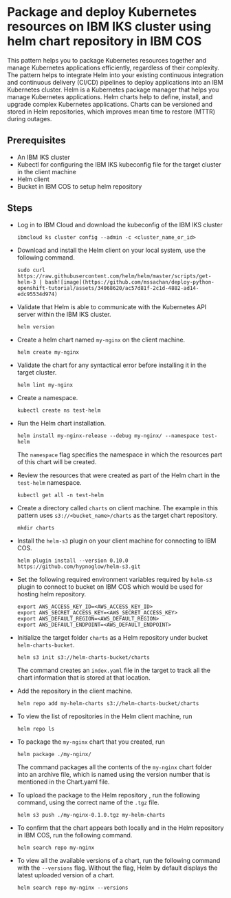 # Package and deploy Kubernetes resources on IBM IKS cluster using helm chart repository in IBM COS

This pattern helps you to package Kubernetes resources together and manage Kubernetes applications efficiently, regardless of their complexity. The pattern helps to integrate Helm into your existing continuous integration and continuous delivery (CI/CD) pipelines to deploy applications into an IBM Kubernetes cluster. Helm is a Kubernetes package manager that helps you manage Kubernetes applications. Helm charts help to define, install, and upgrade complex Kubernetes applications. Charts can be versioned and stored in Helm repositories, which improves mean time to restore (MTTR) during outages.

## Prerequisites

- An IBM IKS cluster
- Kubectl for configuring the IBM IKS kubeconfig file for the target cluster in the client machine
- Helm client
- Bucket in IBM COS to setup helm repository

## Steps

- Log in to IBM Cloud and download the kubeconfig of the IBM IKS cluster
  ```
  ibmcloud ks cluster config --admin -c <cluster_name_or_id>
  ```
- Download and install the Helm client on your local system, use the following command.
  ```
  sudo curl https://raw.githubusercontent.com/helm/helm/master/scripts/get-helm-3 | bash![image](https://github.com/mssachan/deploy-python-openshift-tutorial/assets/34068620/ac57d81f-2c1d-4882-ad14-edc95534d974)
  ```
- Validate that Helm is able to communicate with the Kubernetes API server within the IBM IKS cluster.
  ```
  helm version
  ```
- Create a helm chart named `my-nginx` on the client machine.
  ```
  helm create my-nginx
  ```
- Validate the chart for any syntactical error before installing it in the target cluster.
  ```
  helm lint my-nginx
  ```
- Create a namespace.
  ```
  kubectl create ns test-helm
  ```
- Run the Helm chart installation.
  ```
  helm install my-nginx-release --debug my-nginx/ --namespace test-helm
  ```
  The `namespace` flag specifies the namespace in which the resources part of this chart will be created.

- Review the resources that were created as part of the Helm chart in the `test-helm` namespace.
  ```
  kubectl get all -n test-helm
  ```
- Create a directory called `charts` on client machine. The example in this pattern uses `s3://<bucket_name>/charts` as the target chart repository.
  ```
  mkdir charts
  ```
- Install the `helm-s3` plugin on your client machine for connecting to IBM COS.
  ```
  helm plugin install --version 0.10.0 https://github.com/hypnoglow/helm-s3.git
  ```
- Set the following required environment variables required by `helm-s3` plugin to connect to bucket on IBM COS which would be used for hosting helm repository.
  ```
  export AWS_ACCESS_KEY_ID=<AWS_ACCESS_KEY_ID>
  export AWS_SECRET_ACCESS_KEY=<AWS_SECRET_ACCESS_KEY>
  export AWS_DEFAULT_REGION=<AWS_DEFAULT_REGION>
  export AWS_DEFAULT_ENDPOINT=<AWS_DEFAULT_ENDPOINT>
  ```
- Initialize the target folder `charts` as a Helm repository under bucket `helm-charts-bucket`. 
  ```
  helm s3 init s3://helm-charts-bucket/charts
  ```
  The command creates an `index.yaml` file in the target to track all the chart information that is stored at that location.
  
- Add the repository in the client machine.
  ```
  helm repo add my-helm-charts s3://helm-charts-bucket/charts
  ```
- To view the list of repositories in the Helm client machine, run
  ```
  helm repo ls
  ```
- To package the `my-nginx` chart that you created, run 
  ```
  helm package ./my-nginx/
  ```
  The command packages all the contents of the `my-nginx` chart folder into an archive file, which is named using the version number that is mentioned in the Chart.yaml file.

- To upload the package to the Helm repository , run the following command, using the correct name of the `.tgz` file.
  ```
  helm s3 push ./my-nginx-0.1.0.tgz my-helm-charts
  ```
- To confirm that the chart appears both locally and in the Helm repository in IBM COS, run the following command.
  ```
  helm search repo my-nginx
  ```
- To view all the available versions of a chart, run the following command with the `--versions` flag. Without the flag, Helm by default displays the latest uploaded version of a chart.
  ```
  helm search repo my-nginx --versions
  ```











